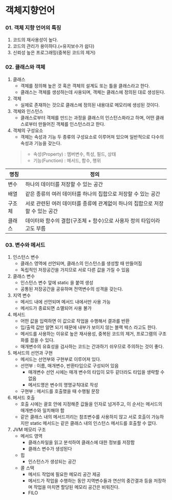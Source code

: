 # 객체지향언어

### 01. 객체 지향 언어의 특징
 1. 코드의 재사용성이 높다. 
 2. 코드의 관리가 용이하다.(=유지보수가 쉽다)
 3. 신뢰성 높은 프로그래밍(중복된 코드의 제거)
 
### 02. 클래스와 객체
 1. 클래스
    - 객체를 정의해 높은 것 혹은 객체의 설계도 또는 틀을 클래스라고 한다.
    - 클래스는 객체를 생성하는데 사용되며, 객체는 클래스에 정의된 대로 생성된다.
 2. 객체
    - 실제로 존재하는 것으로 클래스에 정의된 내용대로 메모리에 생성된 것이다.
 3. 객체와 인스턴스
    - 클래스로부터 객체를 만드는 과정을 클래스의 인스턴스화라고 하며, 어떤 클래스로부터 만들어진 객체를 인스턴스라고 한다.
 4. 객체의 구성요소
    - 객체는 속성과 기능 두 종류의 구성요소로 이루어져 있으며 일반적으로 다수의 속성과 기능을 갖는다.
    > - 속성(Property) : 멤버변수, 특성, 필드, 상태
    > - 기능(Function) : 메서드, 함수, 행위

|명칭| 정의                                           |
|---|----------------------------------------------|
|변수| 하나의 데이터를 저장할 수 있는 공간                         |
|배열| 같은 종류의 여러 데이터를 하나의 집합으로 저장할 수 있는 공간          |
|구조체| 서로 관련된 여러 데이터를 종류에 관계없이 하나의 집합으로 저장할 수 있는 공간 |
|클래스| 데이터와 함수의 결합(구조체 + 함수)으로 사용자 정의 타입이라고도 부름     |

### 03. 변수와 메서드
 1. 인스턴스 변수
    - 클래스 영역에 선언되며, 클래스의 인스턴스를 생성할 때 만들어짐
    - 독립적인 저장공간을 가지므로 서로 다른 값을 가질 수 있음
 2. 클래스 변수
    - 인스턴스 변수 앞에 static 을 붙여 생성
    - 공통된 저장공간을 공유하며 전역변수의 성격을 갖는다.
 3. 지역 변수
    - 메서드 내에 선언되며 메서드 내에서만 사용 가능
    - 메서드가 종료되면 소멸되어 사용 불가
 4. 메서드
    - 어떤 값을 입력하면 이 값으로 작업을 수행해서 결과를 반환
    - 입/출력 값만 알면 되기 때문에 내부가 보이지 않는 블랙 박스 라고도 한다.
    - 메서드를 사용하는 이유로 높은 재사용성, 중복된 코드의 제거, 프로그램의 구조화를 꼽을 수 있다.
    - 매개변수의 유효성을 검사하는 코드는 간과하기 쉬우므로 주의하는 것이 좋다.
 5. 메서드의 선언과 구현
    - 메서드는 선언부와 구현부로 이루어져 있다.
    - 선언부 : 이름, 매개변수, 반환타입으로 구성되어 있음
      - 매개변수 선언 시에는 매개 변수의 타입이 모두 같더라도 타입을 생략할 수 없음
      - 메서드명은 변수의 명명규칙대로 작성
    - 구현부 : 메서드를 호출했을 때 수행될 문장
 6. 메서드 호출
    - 호출 시에는 괄호 안에 지정해준 값들을 인자로 넘겨주고, 이 순서는 메서드의 매개변수와 일치해야 함
    - 같은 클래스 내의 메서드끼리는 참조변수를 사용하지 않고 서로 호출이 가능하지만 static 메서드는 같은 클래스 내의 인스턴스 메서드를 호출할 수 없다.
 7. JVM 메모리 구조
    - 메서드 영역
      - 클래스파일을 읽고 분석하여 클래스에 대한 정보를 저장함
      - 클래스 변수가 생성된다
    - 힙
      - 인스턴스가 생성되는 공간
    - 콜 스택
      - 메서드 작업에 필요한 메모리 공간 제공
      - 메서드가 작업을 수행하는 동안 지역변수들과 연산의 중간결과 등을 저장하며 작업을 마치면 할당된 메모리 공간은 비워진다.
      - FILO